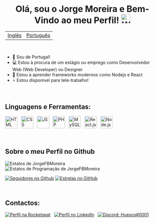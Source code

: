 <h1 align="center">
  Olá, sou o Jorge Moreira e Bem-Vindo ao meu Perfil! <img src="https://raw.githubusercontent.com/iampavangandhi/iampavangandhi/master/gifs/Hi.gif" width="30px" alt="Wave Hand">
</h1>

<table align="center">
  <tr><td><a href="README.md">Inglês</a></td><td><a href="README-pt.md">Português</a></td></tr>
</table>
<br>

* 🚀 Sou de Portugal!
* 💻 Estou à procura de um estágio ou emprego como Desenvolvedor Web (Web Developer) ou Designer
* 📕 Estou a aprender frameworks modernos como Nodejs e React
* ⭐ Estou disponível para tele-trabalho!

<br>



## Linguagens e Ferramentas:

<img src="https://cdn.jsdelivr.net/gh/devicons/devicon/icons/html5/html5-original.svg" alt="HTML" width="40" height="40" /> &nbsp;
<img src="https://cdn.jsdelivr.net/gh/devicons/devicon/icons/css3/css3-original.svg" alt="CSS" width="40" height="40" /> &nbsp;
<img src="https://cdn.jsdelivr.net/gh/devicons/devicon/icons/javascript/javascript-original.svg" alt="JS" width="40" height="40" /> &nbsp;
<img src="https://cdn.jsdelivr.net/gh/devicons/devicon/icons/php/php-original.svg" alt="PHP" width="40" height="40" /> &nbsp;
<img src="https://cdn.jsdelivr.net/gh/devicons/devicon/icons/mysql/mysql-original.svg" alt="MySQL" width="40" height="40" /> &nbsp;
<img src="https://cdn.jsdelivr.net/gh/devicons/devicon/icons/react/react-original.svg" alt="React.js" width="40" height="40" /> &nbsp;
<img src="https://cdn.jsdelivr.net/gh/devicons/devicon/icons/nodejs/nodejs-original.svg" alt="Node.js" width="40" height="40" /> &nbsp;

<br>



## Sobre o meu Perfil no Github

![Estatos de JorgeFBMoreira](https://github-readme-stats.vercel.app/api?username=JorgeFBMoreira&theme=vision-friendly-dark&show_icons=true) &nbsp; &nbsp; ![Estatos de Programação de JorgeFBMoreira](https://github-readme-stats.vercel.app/api/top-langs/?username=JorgeFBMoreira&layout=compact&count_private=true&hide_border=true&theme=vision-friendly-dark&show_icons=true")

[![Seguidores no Github](https://img.shields.io/github/followers/JorgeFBMoreira?style=flat&labelColor=0D0D0D&logo=Github&Color=white)](#)
[![Estrelas no GitHub](https://img.shields.io/github/stars/JorgeFBMoreira?style=flat&labelColor=0D0D0D&logo=Github&Color=white&affiliations=OWNER%2CCOLLABORATOR)](#)

<br>



## Contactos:
[![Perfil na Rocketseat](https://img.shields.io/badge/🚀-Rocketseat-9300ef?style=flat&labelColor=0D0D0D)](https://app.rocketseat.com.br/me/jorge-moreira) &nbsp;
[![Perfil no LinkedIn](https://img.shields.io/badge/-Jorge%20Moreira-0a66c2?style=flat&labelColor=0D0D0D&logo=Linkedin&Color=white)](https://www.linkedin.com/in/jorge-moreira-65123521a/) &nbsp;
[![Discord: Huesos#0001](https://img.shields.io/badge/-Huesos%230001-4266e5?style=flat&labelColor=0D0D0D&logo=Discord&Color=white)](#)